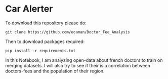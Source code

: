 # Car Alerter
To download this repository please do:
```
git clone https://github.com/ecaman/Doctor_Fee_Analysis
```
Then to download packages required:
```
pip install -r requirements.txt
```

In this Notebook, I am analyzing open-data about french doctors to train on merging datasets.
I will also try to see if their is a correlation between doctors-fees and the population of their region.
